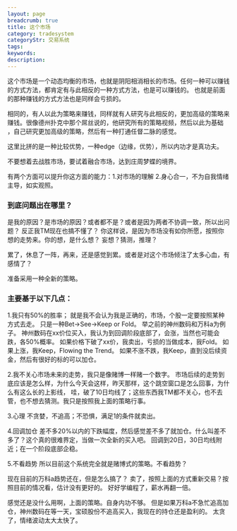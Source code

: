 ```yaml
---
layout: page
breadcrumb: true
title: 这个市场
category: tradesystem
categoryStr: 交易系统
tags: 
keywords: 
description: 
---
```


这个市场是一个动态均衡的市场，也就是阴阳相消相长的市场。任何一种可以赚钱的方式方法，都肯定有与此相反的一种方式方法，也是可以赚钱的。
也就是前面的那种赚钱的方式方法也是同样会亏损的。

相同的，有人以此为策略来赚钱，同样就有人研究与此相反的，更加高级的策略来赚钱。很像德州扑克中那个屌丝说的，他研究所有的策略视频，然后以此为基础
，自己研究更加高级的策略，然后有一种打通任督二脉的感觉。

这里比拼的是一种比较优势，一种edge（边缘，优势），所以内功才是真功夫。

不要想着去战胜市场，要试着融合市场，达到庄周梦蝶的境界。

有两个方面可以提升你这方面的能力：1.对市场的理解 2.身心合一，不为自我情绪主导，如实观照。


### 到底问题出在哪里？

是我的原因？是市场的原因？或者都不是？或者是因为两者不协调一致，所以出问题？
反正我TM现在也搞不懂了？
你这样说，是因为市场没有如你所愿，按照你想的走势来。你的想，是什么想？
妄想？猜测，推理？

累了，休息了一阵，再来，还是感觉到累。或者是对这个市场倾注了太多心血，有感情了？

准备采用一种全新的策略。

### 主要基于以下几点：
1.我只有50%的胜率；
就是我不会认为我是正确的，市场，个股一定要按照某种方式去走。
只是一种Bet->See->Keep or Fold。
举之前的神州数码和万科a为例子。
神州数码在xx价位买入，我认为到回调阶段底部了，会涨，当然也可能会跌，各50%概率。
如果价格下破了xx价，我卖出，亏损的当做成本，我Fold。
如果上涨，我Keep，Flowing the Trend。
如果不涨不跌，我Keep，直到没后续资金，然后有很好的标的可以加仓。

2.我不关心市场未来的走势，我只是像赌博一样赌一个数字。
市场后续的走势到底应该是怎么样，为什么今天会这样，昨天那样，这个跳空窗口是怎么回事，为什么有这么长的上影线，
哇，破了10日均线了；这些东西我TM都不关心，也不去管，也不想去猜测。我只是按照我上面的策略行事。

3.心理
不贪婪，不追高；不恐惧，满足1的条件就卖出。

4.回调加仓
差不多20%以内的下跌幅度，然后感觉差不多了就加仓。什么叫差不多了？这个真的很难界定，当做一次全新的买入吧。
回调到20日，30日均线附近；在一个阶段底部企稳。

5.不看趋势
所以目前这个系统完全就是赌博式的策略。不看趋势？

现在目前的万科a趋势还在，但是怎么搞了？
卖了，按照上面的方式重新交易？按照目前的情况看，估计没有更好的。
好好学编程了，薪水再翻一倍。

感觉还是没什么用啊，上面的策略。自身内功不够。
但是如果万科a不急忙追高加仓，神州数码在等一天，宝硕股份不追高买入，我现在的持仓还是盈利的。
太贪了，情绪波动太大太快了。







